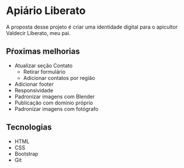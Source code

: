 # Apiário Liberato
A proposta desse projeto é criar uma identidade digital para o apicultor Valdecir Liberato, meu pai.

## Pŕoximas melhorias
* Atualizar seção Contato
    * Retirar formulário
    * Adicionar contatos por região
* Adicionar footer
* Responsividade
* Padronizar imagens com Blender
* Publicação com domínio próprio
* Padronizar imagens com fotógrafo

## Tecnologias
* HTML
* CSS
* Bootstrap
* Git

